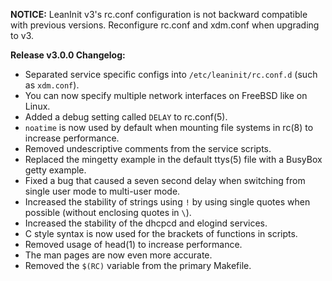 **NOTICE:** LeanInit v3's rc.conf configuration is not backward compatible with previous versions. Reconfigure rc.conf and xdm.conf when upgrading to v3.

**Release v3.0.0 Changelog:**
* Separated service specific configs into `/etc/leaninit/rc.conf.d` (such as `xdm.conf`).
* You can now specify multiple network interfaces on FreeBSD like on Linux.
* Added a debug setting called `DELAY` to rc.conf(5).
* `noatime` is now used by default when mounting file systems in rc(8) to increase performance.
* Removed undescriptive comments from the service scripts.
* Replaced the mingetty example in the default ttys(5) file with a BusyBox getty example.
* Fixed a bug that caused a seven second delay when switching from single user mode to multi-user mode.
* Increased the stability of strings using `!` by using single quotes when possible (without enclosing quotes in `\`).
* Increased the stability of the dhcpcd and elogind services.
* C style syntax is now used for the brackets of functions in scripts.
* Removed usage of head(1) to increase performance.
* The man pages are now even more accurate.
* Removed the `$(RC)` variable from the primary Makefile.
